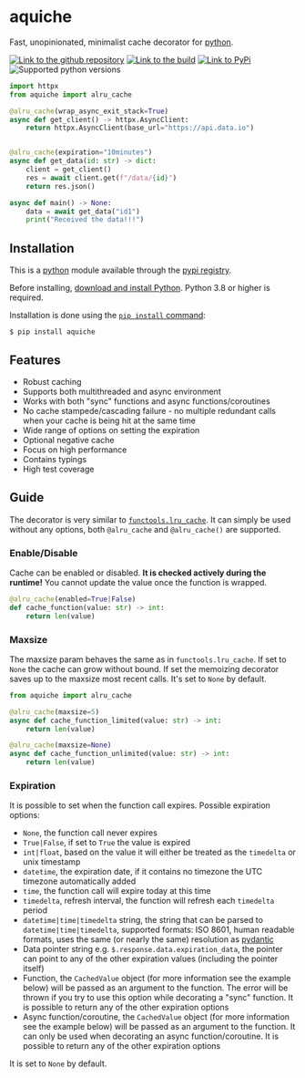 # aquiche

Fast, unopinionated, minimalist cache decorator for [python](https://www.python.org).

[<img alt="Link to the github repository" src="https://img.shields.io/badge/github-jammymalina/aquiche-8da0cb?style=for-the-badge&labelColor=555555&logo=github">](https://github.com/jammymalina/aquiche)
[<img alt="Link to the build" src="https://img.shields.io/github/workflow/status/jammymalina/aquiche/CI?style=for-the-badge">](https://github.com/jammymalina/aquiche/actions?query=branch%3Amain+)
[<img alt="Link to PyPi" src="https://img.shields.io/pypi/v/aquiche?style=for-the-badge">](https://pypi.org/project/aquiche)
<img alt="Supported python versions" src="https://img.shields.io/pypi/pyversions/aquiche?style=for-the-badge">

```python
import httpx
from aquiche import alru_cache

@alru_cache(wrap_async_exit_stack=True)
async def get_client() -> httpx.AsyncClient:
    return httpx.AsyncClient(base_url="https://api.data.io")


@alru_cache(expiration="10minutes")
async def get_data(id: str) -> dict:
    client = get_client()
    res = await client.get(f"/data/{id}")
    return res.json()

async def main() -> None:
    data = await get_data("id1")
    print("Received the data!!!")
```

## Installation

This is a [python](https://www.python.org) module available through the
[pypi registry](https://pypi.org).

Before installing, [download and install Python](https://www.python.org/downloads).
Python 3.8 or higher is required.

Installation is done using the
[`pip install` command](https://packaging.python.org/en/latest/tutorials/installing-packages):

```console
$ pip install aquiche
```

## Features

- Robust caching
- Supports both multithreaded and async environment
- Works with both "sync" functions and async functions/coroutines
- No cache stampede/cascading failure - no multiple redundant calls when your cache is being hit at the same time
- Wide range of options on setting the expiration
- Optional negative cache
- Focus on high performance
- Contains typings
- High test coverage

## Guide

The decorator is very similar to [`functools.lru_cache`](https://docs.python.org/3/library/functools.html#functools.lru_cache). It can simply be used without any options, both `@alru_cache` and `@alru_cache()` are supported.

### Enable/Disable

Cache can be enabled or disabled. **It is checked actively during the runtime!** You cannot update the value once the function is wrapped.

```python
@alru_cache(enabled=True|False)
def cache_function(value: str) -> int:
    return len(value)
```

### Maxsize

The maxsize param behaves the same as in `functools.lru_cache`. If set to `None` the cache can grow without bound. If set the memoizing decorator saves up to the maxsize most recent calls. It's set to `None` by default.

```python
from aquiche import alru_cache

@alru_cache(maxsize=5)
async def cache_function_limited(value: str) -> int:
    return len(value)

@alru_cache(maxsize=None)
async def cache_function_unlimited(value: str) -> int:
    return len(value)
```

### Expiration

It is possible to set when the function call expires. Possible expiration options:

- `None`, the function call never expires
- `True|False`, if set to `True` the value is expired
- `int|float`, based on the value it will either be treated as the `timedelta` or unix timestamp
- `datetime`, the expiration date, if it contains no timezone the UTC timezone automatically added
- `time`, the function call will expire today at this time
- `timedelta`, refresh interval, the function will refresh each `timedelta` period
- `datetime|time|timedelta` string, the string that can be parsed to `datetime|time|timedelta`, supported formats: ISO 8601, human readable formats, uses the same (or nearly the same) resolution as [pydantic](https://pydantic-docs.helpmanual.io)
- Data pointer string e.g. `$.response.data.expiration_data`, the pointer can point to any of the other expiration values (including the pointer itself)
- Function, the `CachedValue` object (for more information see the example below) will be passed as an argument to the function. The error will be thrown if you try to use this option while decorating a "sync" function. It is possible to return any of the other expiration options
- Async function/coroutine, the `CachedValue` object (for more information see the example below) will be passed as an argument to the function. It can only be used when decorating an async function/coroutine. It is possible to return any of the other expiration options

It is set to `None` by default.
